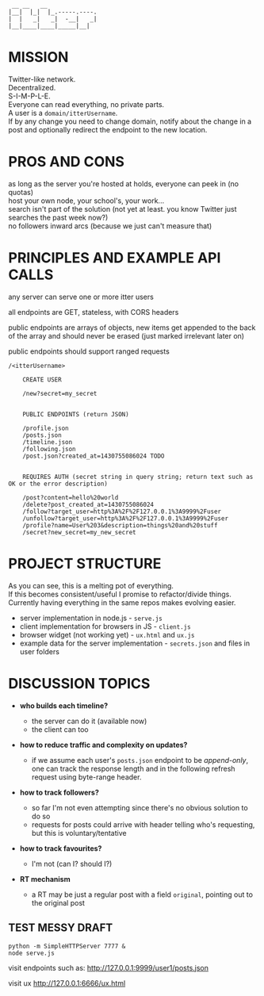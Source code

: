 	 __ __   __              
	|__|  |_|  |_.-----.----.
	|  |   _|   _|  -__|   _|
	|__|____|____|_____|__|  


# MISSION

Twitter-like network.  
Decentralized.  
S-I-M-P-L-E.  
Everyone can read everything, no private parts.  
A user is a `domain/itterUsername`.  
If by any change you need to change domain, notify about the change in a post and optionally redirect the endpoint to the new location.


# PROS AND CONS

as long as the server you're hosted at holds, everyone can peek in (no quotas)  
host your own node, your school's, your work...  
search isn't part of the solution (not yet at least. you know Twitter just searches the past week now?)  
no followers inward arcs (because we just can't measure that)


# PRINCIPLES AND EXAMPLE API CALLS

any server can serve one or more itter users

all endpoints are GET, stateless, with CORS headers  

public endpoints are arrays of objects,
new items get appended to the back of the array and should never be erased (just marked irrelevant later on)

public endpoints should support ranged requests


	/<itterUsername>
	
	    CREATE USER
	    
	    /new?secret=my_secret
	    
		
		PUBLIC ENDPOINTS (return JSON)
		
		/profile.json
		/posts.json
		/timeline.json
		/following.json
		/post.json?created_at=1430755086024 TODO


		REQUIRES AUTH (secret string in query string; return text such as OK or the error description)

		/post?content=hello%20world
		/delete?post_created_at=1430755086024
		/follow?target_user=http%3A%2F%2F127.0.0.1%3A9999%2Fuser
		/unfollow?target_user=http%3A%2F%2F127.0.0.1%3A9999%2Fuser
		/profile?name=User%203&description=things%20and%20stuff
		/secret?new_secret=my_new_secret


# PROJECT STRUCTURE

As you can see, this is a melting pot of everything.  
If this becomes consistent/useful I promise to refactor/divide things.  
Currently having everything in the same repos makes evolving easier. 

* server implementation in node.js - `serve.js`
* client implementation for browsers in JS - `client.js`
* browser widget (not working yet) - `ux.html` and `ux.js`
* example data for the server implementation - `secrets.json` and files in user folders


# DISCUSSION TOPICS

* **who builds each timeline?**
    * the server can do it (available now)
    * the client can too
    
* **how to reduce traffic and complexity on updates?**
    * if we assume each user's `posts.json` endpoint to be _append-only_,
     one can track the response length and in the following refresh request using byte-range header.
     
* **how to track followers?**
    * so far I'm not even attempting since there's no obvious solution to do so
    * requests for posts could arrive with header telling who's requesting, but this is voluntary/tentative

* **how to track favourites?**
    * I'm not (can I? should I?)

* **RT mechanism**
    * a RT may be just a regular post with a field `original`, pointing out to the original post


## TEST MESSY DRAFT

    python -m SimpleHTTPServer 7777 &
    node serve.js
    
visit endpoints such as: <http://127.0.0.1:9999/user1/posts.json>

visit ux <http://127.0.0.1:6666/ux.html>
